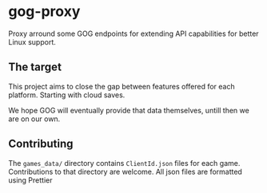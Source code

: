 # gog-proxy

Proxy arround some GOG endpoints for extending API capabilities for better Linux support.

## The target

This project aims to close the gap between features offered for each platform. Starting with cloud saves.

We hope GOG will eventually provide that data themselves, untill then we are on our own.

## Contributing

The `games_data/` directory contains `ClientId.json` files for each game. Contributions to that directory are welcome. All json files are formatted using Prettier
